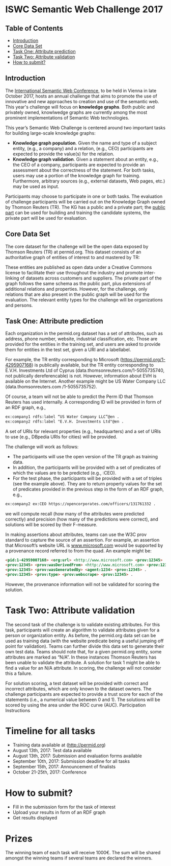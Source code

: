 # ISWC Semantic Web Challenge 2017

## Table of Contents
- [Introduction](#introduction)
- [Core Data Set](#core-data-set)
- [Task One: Attribute prediction](#task-one--attribute-prediction)
- [Task Two: Attribute validation](#task-two--attribute-validation)
- [How to submit?](#how-to-submit-)
    
## Introduction
The [International Semantic Web Conference](https://iswc2017.semanticweb.org), to be held in Vienna in late October 2017, hosts an annual challenge that aims to promote the use of innovative and new approaches to creation and use of the semantic web. This year's challenge will focus on **knowledge graphs**. Both public and privately owned, knowlwedge graphs are currently among the most prominent implementations of Semantic Web technologies. 

This year’s Semantic Web Challenge is centered around two important tasks for building large-scale knowledge graphs:
- **Knowledge graph population**. Given the name and type of a subject entity, (e.g., a company) and a relation, (e.g., CEO) participants are expected to provide the value(s) for the relation.
- **Knowledge graph validation**. Given a statement about an entity, e.g., the CEO of a company, participants are expected to provide an assessment about the correctness of the statement.
For both tasks, users may use a portion of the knowledge graph for training. Furthermore, arbitrary sources (e.g., external datasets, Web pages, etc.) may be used as input.
 
Participants may choose to participate in one or both tasks. The evaluation of challenge participants will be carried out on the Knowledge Graph owned by Thomson Reuters (TR). The KG has a public and a private part; the [public part](https://permid.org/) can be used for building and training the candidate systems, the private part will be used for evaluation.

## Core Data Set
The core dataset for the challenge will be the open data exposed by Thomson Reuters (TR) at permid.org. This dataset consists of an authoritative graph of entities of interest to and mastered by TR:


These entities are published as open data under a Creative Commons license to facilitate their use throughout the industry and promote inter-linking of datasets across customers and suppliers. The private part of the graph follows the same schema as the public part, plus extensions of additional relations and properties. However, for the challenge, only relations that are also present in the public graph will be used for the evaluation. The relevant entity types for the challenge will be organizations and persons.

## Task One: Attribute prediction
Each organization in the permid.org dataset has a set of attributes, such as address, phone number, website, industrial classification, etc. Those are provided for the entities in the training set, and users are asked to provide them for entities in the test set, given a URI and a labellabel.
 
For example, the TR entity corresponding to Microsoft (https://permid.org/1-4295907168) is publically available, but the TR entity corresponding to E.V.H. Investments Ltd of Cyprus (data.thomsonreuters.com/1-5055735740, not publically dereferencable) is not. However, information about EVH is available on the Internet. Another example might be US Water Company LLC (data.thomsonreuters.com /1-5055735752).
 
Of course, a team will not be able to predict the Perm ID that Thomson Reuters has used internally. A corresponding ID will be provided in form of an RDF graph, e.g., 
```markdown
ex:company1 rdfs:label “US Water Company LLC”@en .
ex:company2 rdfs:label "E.V.H. Investments Ltd"@en .
```
A set of URIs for relevant properties (e.g., headquarters) and a set of URIs to use (e.g., DBpedia URIs for cities) will be provided. 
 
The challenge will work as follows:
- The participants will use the open version of the TR graph as training data.
- In addition, the participants will be provided with a set of predicates of which the values are to be predicted (e.g., :CEO).
- For the test phase, the participants will be provided with a set of triples (see the example above). They are to return property values for the set of predicates provided in the previous step in the form of an RDF graph, e.g., 
```markdown
ex:company2 ex:CEO https://opencorporates.com/officers/131761332 .
```
we will compute recall (how many of the attributes were predicted correctly) and precision (how many of the predictions were correct), and solutions will be scored by their F-measure.
 
In making assertions about attributes, teams can use the W3C prov standard to capture the source of an assertion. For example, an assertion that Microsoft’s website URL is www.microsoft.com would be supported by a provenance record referred to from the quad. An example might be:
```markdown 
<pid:1-42959007168> <org:url> <http://www.microsoft.com> <prov:12345> .
<prov:12345> <prov:wasDerivedFrom> <http://www.microsoft.com> <prov:12345> .
<prov:12345> <prov:wasGeneratedBy> <agent:1234> <prov:12345> .
<prov:12345> <prov:type> <prov:webscrape> <prov:12345> .
``` 
However, the provenance information will not be validated for scoring the solution.

# Task Two: Attribute validation
The second task of the challenge is to validate existing attributes. For this task, participants will create an algorithm to validate attributes given for a person or organization entity. As before, the permid.org data set can be used as training data (with the website predicate being a useful jumping off point for validation). Teams can further divide this data set to generate their own test data.
Teams should note that, for a given permid.org entity, some attributes are marked as “N/A”. In these instances Thomson Reuters has been unable to validate the attribute. A solution for task 1 might be able to find a value for an N/A attribute. In scoring, the challenge will not consider this a failure.
 
For solution scoring, a test dataset will be provided with correct and incorrect attributes, which are only known to the dataset owners. The challenge participants are expected to provide a trust score for each of the statements (i.e., a numerical value between 0 and 1). The solutions will be scored by using the area under the ROC curve (AUC).
Participation Instructions

# Timeline for all tasks
- Training data available at (http://permid.org)
- August 13th, 2017: Test data available  
- August 13th, 2017: Submission and evaluation forms available
- September 10th, 2017: Submission deadline for all tasks 
- September 15th, 2017: Announcement of finalists
- October 21-25th, 2017: Conference

# How to submit?
- Fill in the submission form for the task of interest
- Upload your results in form of an RDF graph
- Get results displayed

# Prizes
The winning team of each task will receive 1000€. The sum will be shared amongst the winning teams if several teams are declared the winners.

